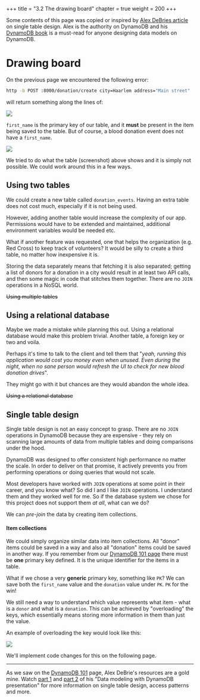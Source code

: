 +++
title = "3.2 The drawing board"
chapter = true
weight = 200
+++

Some contents of this page was copied or inspired by [Alex DeBries article](https://www.alexdebrie.com/posts/dynamodb-single-table/)
on single table design. Alex is the authority on DynamoDB and his [DynamoDB book](https://www.dynamodbbook.com/) is 
a must-read for anyone designing data models on DynamoDB.

# Drawing board

On the previous page we encountered the following error:

```bash
http -b POST :8000/donation/create city=Haarlem address="Main street"
```
will return something along the lines of:

![](/images/code_screenshots/50_200_1.svg)

`first_name` is the primary key of our table, and it **must** be present in the item being saved to the table.
But of course, a blood donation event does not have a `first_name`.

![](/images/db_table_1.png)

We tried to do what the table (screenshot) above shows and it is simply not possible. We could work around this in a few ways.

## Using two tables

We could create a new table called `donation_events`. Having an extra table does not cost much, especially if it is
not being used.

However, adding another table would increase the complexity of our app. Permissions would have to be extended and maintained,
additional environment variables would be needed etc.

What if another feature was requested, one that helps the organization (e.g. Red Cross) to keep track of volunteers? It 
would be silly to create a third table, no matter how inexpensive it is.

Storing the data separately means that fetching it is also separated; getting a list of donors for a donation in a city
would result in at least two API calls, and then some magic in code that stitches them together. There are no `JOIN`
operations in a NoSQL world.

~~Using multiple tables~~

## Using a relational database

Maybe we made a mistake while planning this out. Using a relational database would make this problem trivial. Another 
table, a foreign key or two and voila.

Perhaps it's time to talk to the client and tell them that "_yeah, running
this application would cost you money even when unused. Even during the night, when no sane person would refresh the UI
to check for new blood donation drives_".

They might go with it but chances are they would abandon the whole idea.

~~Using a relational database~~

## Single table design

Single table design is not an easy concept to grasp. There are no `JOIN` operations in DynamoDB because they are expensive -
they rely on scanning large amounts of data from multiple tables and doing comparisons under the hood.

DynamoDB was designed to offer consistent high performance no matter the scale. In order to deliver on that promise,
it actively prevents you from performing operations or doing queries that would not scale.

Most developers have worked with `JOIN` operations at some point in their career, and you know what? 
So did I and I like `JOIN` operations. I understand them and they worked well for me. So if the database system we chose 
for this project does not support them _at all_, what can we do?

We can _pre-join_ the data by creating item collections.

#### Item collections

We could simply organize similar data into item collections. All "donor" items could be saved in a way and also all
"donation" items could be saved in another way. If you remember from our [DynamoDB 101 page](../40-persisting-data/200-dynamodb-101.html)
there must be **one** primary key defined. It is the unique identifier for the items in a table.

What if we chose a very **generic** primary key, something like `PK`? We can save both the `first_name` value and the
`donation` value under `PK`. `PK` for the win!

We still need a way to understand which value represents what item - what is a `donor` and what is a `donation`. This
can be achieved by "overloading" the keys, which essentially means storing more information in them than just the value.

An example of overloading the key would look like this:

![](/images/db_table_2.png)

We'll implement code changes for this on the following page.

***

As we saw on the [DynamoDB 101](../40-persisting-data/200-dynamodb-101.html) page, Alex DeBrie's resources are a gold mine. 
Watch [part 1](https://www.youtube.com/watch?v=fiP2e-g-r4g) and [part 2](https://www.youtube.com/watch?v=0uLF1tjI_BI) 
of his "Data modeling with DynamoDB presentation" for more information on single table design, access patterns and more.